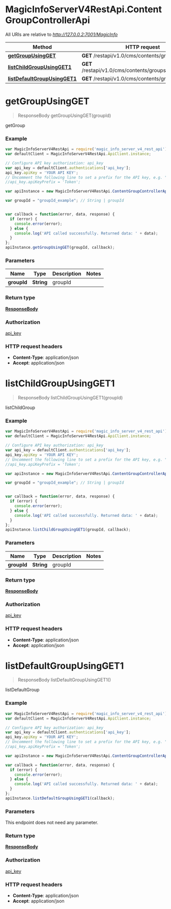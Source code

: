 # MagicInfoServerV4RestApi.ContentGroupControllerApi

All URIs are relative to *http://127.0.0.2:7001/MagicInfo*

Method | HTTP request | Description
------------- | ------------- | -------------
[**getGroupUsingGET**](ContentGroupControllerApi.md#getGroupUsingGET) | **GET** /restapi/v1.0/cms/contents/groups/{groupId} | getGroup
[**listChildGroupUsingGET1**](ContentGroupControllerApi.md#listChildGroupUsingGET1) | **GET** /restapi/v1.0/cms/contents/groups/{groupId}/child | listChildGroup
[**listDefaultGroupUsingGET1**](ContentGroupControllerApi.md#listDefaultGroupUsingGET1) | **GET** /restapi/v1.0/cms/contents/groups | listDefaultGroup


<a name="getGroupUsingGET"></a>
# **getGroupUsingGET**
> ResponseBody getGroupUsingGET(groupId)

getGroup

### Example
```javascript
var MagicInfoServerV4RestApi = require('magic_info_server_v4_rest_api');
var defaultClient = MagicInfoServerV4RestApi.ApiClient.instance;

// Configure API key authorization: api_key
var api_key = defaultClient.authentications['api_key'];
api_key.apiKey = 'YOUR API KEY';
// Uncomment the following line to set a prefix for the API key, e.g. "Token" (defaults to null)
//api_key.apiKeyPrefix = 'Token';

var apiInstance = new MagicInfoServerV4RestApi.ContentGroupControllerApi();

var groupId = "groupId_example"; // String | groupId


var callback = function(error, data, response) {
  if (error) {
    console.error(error);
  } else {
    console.log('API called successfully. Returned data: ' + data);
  }
};
apiInstance.getGroupUsingGET(groupId, callback);
```

### Parameters

Name | Type | Description  | Notes
------------- | ------------- | ------------- | -------------
 **groupId** | **String**| groupId | 

### Return type

[**ResponseBody**](ResponseBody.md)

### Authorization

[api_key](../README.md#api_key)

### HTTP request headers

 - **Content-Type**: application/json
 - **Accept**: application/json

<a name="listChildGroupUsingGET1"></a>
# **listChildGroupUsingGET1**
> ResponseBody listChildGroupUsingGET1(groupId)

listChildGroup

### Example
```javascript
var MagicInfoServerV4RestApi = require('magic_info_server_v4_rest_api');
var defaultClient = MagicInfoServerV4RestApi.ApiClient.instance;

// Configure API key authorization: api_key
var api_key = defaultClient.authentications['api_key'];
api_key.apiKey = 'YOUR API KEY';
// Uncomment the following line to set a prefix for the API key, e.g. "Token" (defaults to null)
//api_key.apiKeyPrefix = 'Token';

var apiInstance = new MagicInfoServerV4RestApi.ContentGroupControllerApi();

var groupId = "groupId_example"; // String | groupId


var callback = function(error, data, response) {
  if (error) {
    console.error(error);
  } else {
    console.log('API called successfully. Returned data: ' + data);
  }
};
apiInstance.listChildGroupUsingGET1(groupId, callback);
```

### Parameters

Name | Type | Description  | Notes
------------- | ------------- | ------------- | -------------
 **groupId** | **String**| groupId | 

### Return type

[**ResponseBody**](ResponseBody.md)

### Authorization

[api_key](../README.md#api_key)

### HTTP request headers

 - **Content-Type**: application/json
 - **Accept**: application/json

<a name="listDefaultGroupUsingGET1"></a>
# **listDefaultGroupUsingGET1**
> ResponseBody listDefaultGroupUsingGET1()

listDefaultGroup

### Example
```javascript
var MagicInfoServerV4RestApi = require('magic_info_server_v4_rest_api');
var defaultClient = MagicInfoServerV4RestApi.ApiClient.instance;

// Configure API key authorization: api_key
var api_key = defaultClient.authentications['api_key'];
api_key.apiKey = 'YOUR API KEY';
// Uncomment the following line to set a prefix for the API key, e.g. "Token" (defaults to null)
//api_key.apiKeyPrefix = 'Token';

var apiInstance = new MagicInfoServerV4RestApi.ContentGroupControllerApi();

var callback = function(error, data, response) {
  if (error) {
    console.error(error);
  } else {
    console.log('API called successfully. Returned data: ' + data);
  }
};
apiInstance.listDefaultGroupUsingGET1(callback);
```

### Parameters
This endpoint does not need any parameter.

### Return type

[**ResponseBody**](ResponseBody.md)

### Authorization

[api_key](../README.md#api_key)

### HTTP request headers

 - **Content-Type**: application/json
 - **Accept**: application/json

